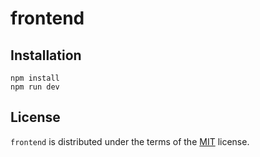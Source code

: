 # frontend

## Installation

```console
npm install
npm run dev
```

## License

`frontend` is distributed under the terms of the [MIT](LICENSE.txt) license.
